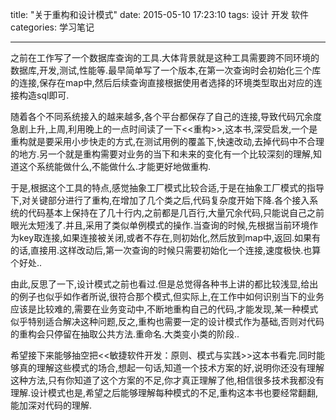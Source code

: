 title: "关于重构和设计模式"
date: 2015-05-10 17:23:10
tags: 设计 开发 软件
categories: 学习笔记

---

  之前在工作写了一个数据库查询的工具.大体背景就是这种工具需要跨不同环境的数据库,开发,测试,性能等.最早简单写了一个版本,在第一次查询时会初始化三个库的连接,保存在map中,然后后续查询直接根据使用者选择的环境类型取出对应的连接构造sql即可.

  随着各个不同系统接入的越来越多,各个平台都保存了自己的连接,导致代码冗余度急剧上升,上周,利用晚上的一点时间读了一下<<重构>>,这本书,深受启发,一个是重构就是要采用小步快走的方式,在测试用例的覆盖下,快速改动,去掉代码中不合理的地方.另一个就是重构需要对业务的当下和未来的变化有一个比较深刻的理解,知道这个系统能做什么,不能做什么.才能更好地做重构.

  于是,根据这个工具的特点,感觉抽象工厂模式比较合适,于是在抽象工厂模式的指导下,对关键部分进行了重构,在增加了几个类之后,代码复杂度开始下降.各个接入系统的代码基本上保持在了几十行内,之前都是几百行,大量冗余代码,只能说自己之前眼光太短浅了.并且,采用了类似单例模式的操作.当查询的时候,先根据当前环境作为key取连接,如果连接被关闭,或者不存在,则初始化,然后放到map中,返回.如果有的话,直接用.这样改动后,第一次查询的时候只需要初始化一个连接,速度极快.也算个好处..

  由此,反思了一下,设计模式之前也看过.但是总觉得各种书上讲的都比较浅显,给出的例子也似乎如作者所说,很符合那个模式,但实际上,在工作中如何识别当下的业务应该是比较难的,需要在业务变动中,不断地重构自己的代码,才能发现,某一种模式似乎特别适合解决这种问题,反之,重构也需要一定的设计模式作为基础,否则对代码的重构会只停留在抽取公共方法.重命名.大类变小类的阶段..

  希望接下来能够抽空把<<敏捷软件开发：原则、模式与实践>>这本书看完.同时能够真的理解这些模式的场合,想起一句话,知道一个技术方案的好,说明你还没有理解这种方法,只有你知道了这个方案的不足,你才真正理解了他,相信很多技术我都没有理解.设计模式也是,希望之后能够理解每种模式的不足,重构这本书也要经常翻翻,能加深对代码的理解.
